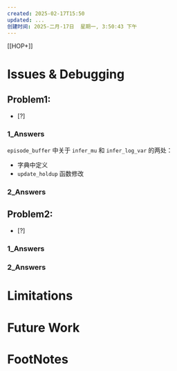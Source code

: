 ```yaml
---
created: 2025-02-17T15:50
updated: ...
创建时间: 2025-二月-17日  星期一, 3:50:43 下午
---
```

[[HOP+]]


# Issues & Debugging

## Problem1: 
- [?] 

### 1_Answers
`episode_buffer` 中关于 `infer_mu` 和 `infer_log_var` 的两处：
- 字典中定义
- `update_holdup` 函数修改

### 2_Answers



## Problem2: 
- [?] 

### 1_Answers


### 2_Answers



# Limitations
# Future Work
# FootNotes